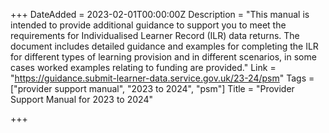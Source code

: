 +++
DateAdded = 2023-02-01T00:00:00Z
Description = "This manual is intended to provide additional guidance to support you to meet the requirements for Individualised Learner Record (ILR) data returns. The document includes detailed guidance and examples for completing the ILR for different types of learning provision and in different scenarios, in some cases worked examples relating to funding are provided."
Link = "https://guidance.submit-learner-data.service.gov.uk/23-24/psm"
Tags = ["provider support manual", "2023 to 2024", "psm"]
Title = "Provider Support Manual for 2023 to 2024"

+++
